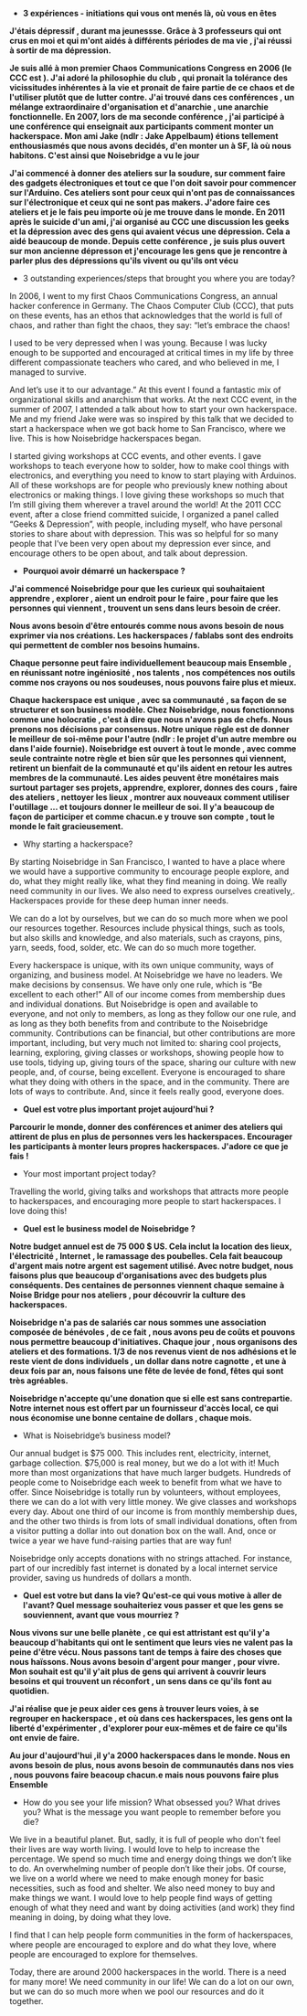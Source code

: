 * __3 expériences - initiations qui vous ont menés là, où vous en êtes__

__J'étais dépressif , durant ma jeunessse. Grâce à 3 professeurs qui ont crus en moi et qui m'ont aidés à différents périodes de ma vie , j'ai réussi à sortir de ma dépression.__

__Je suis allé à mon premier Chaos Communications Congress en 2006 (le CCC est ).
J'ai adoré la philosophie du club , qui pronait la tolérance des vicissitudes inhérentes à la vie et pronait de faire partie de ce chaos et de l'utiliser plutôt que de lutter contre.
J'ai trouvé dans ces conférences , un mélange extraordinaire d'organisation et d'anarchie , une anarchie fonctionnelle. En 2007, lors de ma seconde conférence , j'ai participé à une conférence qui enseignait aux participants comment monter un hackerspace. Mon ami Jake (ndlr : Jake Appelbaum) étions tellement enthousiasmés que nous avons decidés, d'en monter un à SF, là où nous habitons. C'est ainsi que Noisebridge a vu le jour__

__J'ai commencé à donner des ateliers sur la soudure, sur comment faire des gadgets électroniques et tout ce que l'on doit savoir pour commencer sur l'Arduino. Ces ateliers sont pour ceux qui n'ont pas de connaissances sur l'électronique et ceux qui ne sont pas makers. J'adore faire ces ateliers et je le fais peu importe où je me trouve dans le monde. En 2011 après le suicide d'un ami, j'ai organisé au CCC une discussion les geeks et la dépression avec des gens qui avaient vécus une dépression. Cela a aidé beaucoup de monde. Depuis cette conférence , je suis plus ouvert sur mon ancienne dépresson et j'encourage les gens que je rencontre à parler plus des dépressions qu'ils vivent ou qu'ils ont vécu__

* 3 outstanding experiences/steps that brought you where you are today?

In 2006, I went to my first Chaos Communications Congress, an annual hacker conference in Germany. 
The Chaos Computer Club (CCC), that puts on these events, has an ethos that acknowledges that the world is full of chaos, and rather than fight the chaos, they say: “let’s embrace the chaos! 

I used to be very depressed when I was young. Because I was lucky enough to be supported and encouraged at critical times in my life by three different compassionate teachers who cared, and who believed in me, I managed to survive.

And let’s use it to our advantage.” At this event I found a fantastic mix of organizational skills and anarchism that works. At the next CCC event, in the summer of 2007, I attended a talk about how to start your own hackerspace. 
Me and my friend Jake were was so inspired by this talk that we decided to start a hackerspace when we got back home to San Francisco, where we live. This is how Noisebridge hackerspaces began.

I started giving workshops at CCC events, and other events. I gave workshops to teach everyone how to solder, how to make cool things with electronics, and everything you need to know to start playing with Arduinos. 
All of these workshops are for people who previously knew nothing about electronics or making things. 
I love giving these workshops so much that I’m still giving them wherever a travel around the world! At the 2011 CCC event, after a close friend committed suicide, I organized a panel called “Geeks & Depression”, with people, including myself, who have personal stories to share about with depression. This was so helpful for so many people that I’ve been very open about my depression ever since, and encourage others to be open about, and talk about depression.



* __Pourquoi avoir démarré un hackerspace ?__

__J'ai commencé Noisebridge pour que les curieux qui souhaitaient apprendre , explorer , aient un endroit pour le faire , pour faire que les personnes qui viennent , trouvent un sens dans leurs besoin de créer.__

__Nous avons besoin d'être entourés comme nous avons besoin de nous exprimer via nos créations. Les hackerspaces / fablabs sont des endroits qui permettent de combler nos besoins humains.__

__Chaque personne peut faire individuellement beaucoup mais Ensemble , en réunissant notre ingéniosité , nos talents , nos compétences nos outils comme nos crayons ou nos soudeuses, nous pouvons faire plus et mieux.__ 

__Chaque hackerspace est unique , avec sa communauté , sa façon de se structurer et son business modèle. Chez Noisebridge, nous fonctionnons comme une holocratie , c'est à dire que nous n'avons pas de chefs. Nous prenons nos décisions par consensus. Notre unique règle est de donner le meilleur de soi-même pour l'autre (ndlr : le projet d'un autre membre ou dans l'aide fournie). Noisebridge est ouvert à tout le monde , avec comme seule contrainte notre règle et bien sûr que les personnes qui viennent, retirent un bienfait de la communauté et qu'ils aident en retour les autres membres de la communauté.
Les aides peuvent être monétaires mais surtout partager ses projets, apprendre, explorer, donnes des cours , faire des ateliers , nettoyer les lieux , montrer aux nouveaux comment utiliser l'outillage ... et toujours donner le meilleur de soi. Il y'a beaucoup de façon de participer et comme chacun.e y trouve son compte , tout le monde le fait gracieusement.__

* Why starting a hackerspace?

By starting Noisebridge in San Francisco, I wanted to have a place where we would have a supportive community to encourage people explore, and do, what they might really like, what they find meaning in doing. 
We really need community in our lives. We also need to express ourselves creatively,. Hackerspaces provide for these deep human inner needs.

We can do a lot by ourselves, but we can do so much more when we pool our resources together. 
Resources include physical things, such as tools, but also skills and knowledge, and also materials, such as crayons, pins, yarn, seeds, food, solder, etc. We can do so much more together.

Every hackerspace is unique, with its own unique community, ways of organizing, and business model. At Noisebridge we have no leaders. We make decisions by consensus. We have only one rule, which is “Be excellent to each other!” All of our income comes from membership dues and individual donations. 
But Noisebridge is open and available to everyone, and not only to members, as long as they follow our one rule, and as long as they both benefits from and contribute to the Noisebridge community. 
Contributions can be financial, but other contributions are more important, including, but very much not limited to: sharing cool projects, learning, exploring, giving classes or workshops, showing people how to use tools, tidying up, giving tours of the space, sharing our culture with new people, and, of course, being excellent. Everyone is encouraged to share what they doing with others in the space, and in the community. There are lots of ways to contribute. And, since it feels really good, everyone does.

* __Quel est votre plus important projet aujourd'hui ?__

__Parcourir le monde, donner des conférences et animer des ateliers qui attirent de plus en plus de personnes vers les hackerspaces. Encourager les participants à monter leurs propres hackerspaces. J'adore ce que je fais !__

* Your most important project today?

Travelling the world, giving talks and workshops that attracts more people to hackerspaces, and encouraging more people to start hackerspaces. I love doing this!

* __Quel est le business model de Noisebridge ?__

__Notre budget annuel est de 75 000 $ US. Cela inclut la location des lieux, l'électricité , Internet , le ramassage des poubelles. Cela fait beaucoup d'argent mais notre argent est sagement utilisé. Avec notre budget, nous faisons plus que beaucoup d'organisations avec des budgets plus conséquents. Des centaines de personnes viennent chaque semaine à Noise Bridge pour nos ateliers , pour découvrir la culture des hackerspaces.__

__Noisebridge n'a pas de salariés car nous sommes une association composée de bénévoles , de ce fait , nous avons peu de coûts et pouvons nous permettre beaucoup d'initiatives. Chaque jour , nous organisons des ateliers et des formations. 1/3 de nos revenus vient de nos adhésions et le reste vient de dons individuels , un dollar dans notre cagnotte , et une à deux fois par an, nous faisons une fête de levée de fond, fêtes qui sont très agréables.__  

__Noisebridge n'accepte qu'une donation que si elle est sans contrepartie. Notre internet nous est offert par un fournisseur d'accès local, ce qui nous économise une bonne centaine de dollars , chaque mois.__

* What is Noisebridge’s business model?

Our annual budget is $75 000. This includes rent, electricity, internet, garbage collection. 
$75,000 is real money, but we do a lot with it! Much more than most organizations that have much larger budgets. Hundreds of people come to Noisebridge each week to benefit from what we have to offer. 
Since Noisebridge is totally run by volunteers, without employees, there we can do a lot with very little money. We give classes and workshops every day. About one third of our income is from monthly membership dues, and the other two thirds is from lots of small individual donations, often from a visitor putting a dollar into out donation box on the wall. 
And, once or twice a year we have fund-raising parties that are way fun!

Noisebridge only accepts donations with no strings attached. For instance, part of our incredibly fast internet is donated by a local internet service provider, saving us hundreds of dollars a month.

* __Quel est votre but dans la vie? Qu'est-ce qui vous motive à aller de l'avant? Quel message souhaiteriez vous passer et que les gens se souviennent, avant que vous mourriez ?__

__Nous vivons sur une belle planète , ce qui est attristant est qu'il y'a beaucoup d'habitants qui ont le sentiment que leurs vies ne valent pas la peine d'être vécu. Nous passons tant de temps à faire des choses que nous haïssons. Nous avons besoin d'argent pour manger , pour vivre. Mon souhait est qu'il y'ait plus de gens qui arrivent à couvrir leurs besoins et qui trouvent un réconfort , un sens dans ce qu'ils font au quotidien.__

__J'ai réalise que je peux aider ces gens à trouver leurs voies, à se regrouper en hackerspace , et où dans ces hackerspaces, les gens ont la liberté d'expérimenter , d'explorer pour eux-mêmes et de faire ce qu'ils ont envie de faire.__

__Au jour d'aujourd'hui ,il y'a 2000 hackerspaces dans le monde. Nous en avons besoin de plus, nous avons besoin de communautés dans nos vies  , nous pouvons faire beacoup chacun.e mais nous pouvons faire plus Ensemble__

* How do you see your life mission? What obsessed you? What drives you? What is the message you want people to remember before you die?

We live in a beautiful planet. But, sadly, it is full of people who don't feel their lives are way worth living. 
I would love to help to increase the percentage. We spend so much time and energy doing things we don’t like to do. An overwhelming number of people don’t like their jobs. 
Of course, we live on a world where we need to make enough money for basic necessities, such as food and shelter. We also need money to buy and make things we want. 
I would love to help people find ways of getting enough of what they need and want by doing activities (and work) they find meaning in doing, by doing what they love.

I find that I can help people form communities in the form of hackerspaces, where people are encouraged to explore and do what they love, where people are encouraged to explore for themselves. 

Today, there are around 2000 hackerspaces in the world. There is a need for many more! We need community in our life! 
We can do a lot on our own, but we can do so much more when we pool our resources and do it together.
